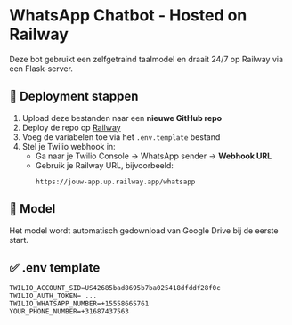 
# WhatsApp Chatbot - Hosted on Railway

Deze bot gebruikt een zelfgetraind taalmodel en draait 24/7 op Railway via een Flask-server.

## 🚀 Deployment stappen

1. Upload deze bestanden naar een **nieuwe GitHub repo**
2. Deploy de repo op [Railway](https://railway.app)
3. Voeg de variabelen toe via het `.env.template` bestand
4. Stel je Twilio webhook in:
   - Ga naar je Twilio Console → WhatsApp sender → **Webhook URL**
   - Gebruik je Railway URL, bijvoorbeeld:
     ```
     https://jouw-app.up.railway.app/whatsapp
     ```

## 🧠 Model
Het model wordt automatisch gedownload van Google Drive bij de eerste start.

## ✅ .env template

```env
TWILIO_ACCOUNT_SID=US42685bad8695b7ba025418dfddf28f0c
TWILIO_AUTH_TOKEN= ...
TWILIO_WHATSAPP_NUMBER=+15558665761
YOUR_PHONE_NUMBER=+31687437563
```

